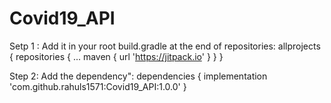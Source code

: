 # Covid19_API
Setp 1 : Add it in your root build.gradle at the end of repositories:
allprojects {
		repositories {
			...
			maven { url 'https://jitpack.io' }
		}
	}
  
Step 2: Add the dependency":
dependencies {
	        implementation 'com.github.rahuls1571:Covid19_API:1.0.0'
	}

